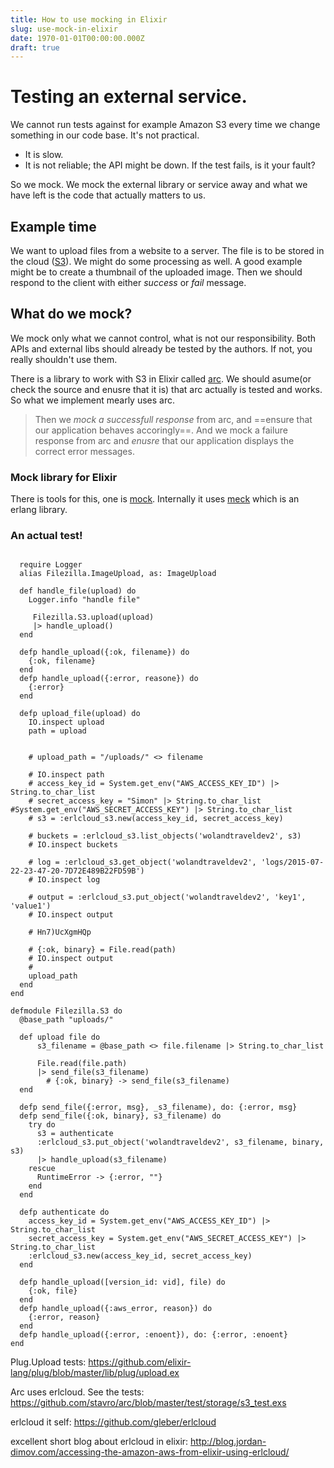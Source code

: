 ```yaml
---
title: How to use mocking in Elixir
slug: use-mock-in-elixir
date: 1970-01-01T00:00:00.000Z
draft: true
---
```


# Testing an external service.
We cannot run tests against for example Amazon S3 every time we change something in our code base. It's not practical. 

- It is slow.
- It is not reliable; the API might be down. If the test fails, is it your fault?

So we mock. We mock the external library or service away and what we have left is the code that actually matters to us.

## Example time

We want to upload files from a website to a server. The file is to be stored in the cloud ([S3](http://aws.amazon.com/s3/)). We might do some processing as well. A good example might be to create a thumbnail of the uploaded image. Then we should respond to the client with either _success_ or _fail_ message.

## What do we mock?
We mock only what we cannot control, what is not our responsibility. Both APIs and external libs should already be tested by the authors. If not, you really shouldn't use them. 

There is a library to work with S3 in Elixir called [arc](https://github.com/stavro/arc/). We should asume(or check the source and enusre that it is) that arc actually is tested and works. So what we implement mearly uses arc.

> Then we _mock a successfull response_ from arc, and ==ensure that our application behaves accoringly==. And we mock a failure response from arc and *enusre* that our application displays the correct error messages.


### Mock library for Elixir
There is tools for this, one is [mock](https://github.com/jjh42/mock). Internally it uses [meck](https://github.com/eproxus/meck) which is an erlang library.

### An actual test!
```defmodule Filezilla.Uploader do

  require Logger
  alias Filezilla.ImageUpload, as: ImageUpload

  def handle_file(upload) do
    Logger.info "handle file"

     Filezilla.S3.upload(upload)
     |> handle_upload()
  end

  defp handle_upload({:ok, filename}) do
    {:ok, filename}
  end
  defp handle_upload({:error, reasone}) do
    {:error}
  end

  defp upload_file(upload) do
    IO.inspect upload
    path = upload


    # upload_path = "/uploads/" <> filename

    # IO.inspect path
    # access_key_id = System.get_env("AWS_ACCESS_KEY_ID") |> String.to_char_list
    # secret_access_key = "Simon" |> String.to_char_list #System.get_env("AWS_SECRET_ACCESS_KEY") |> String.to_char_list
    # s3 = :erlcloud_s3.new(access_key_id, secret_access_key)

    # buckets = :erlcloud_s3.list_objects('wolandtraveldev2', s3)
    # IO.inspect buckets

    # log = :erlcloud_s3.get_object('wolandtraveldev2', 'logs/2015-07-22-23-47-20-7D72E489B22FD59B')
    # IO.inspect log

    # output = :erlcloud_s3.put_object('wolandtraveldev2', 'key1', 'value1')
    # IO.inspect output

    # Hn7)UcXgmHQp

    # {:ok, binary} = File.read(path)
    # IO.inspect output
    #
    upload_path
  end
end

```

```
defmodule Filezilla.S3 do
  @base_path "uploads/"

  def upload file do
      s3_filename = @base_path <> file.filename |> String.to_char_list

      File.read(file.path)
      |> send_file(s3_filename)
        # {:ok, binary} -> send_file(s3_filename)
  end

  defp send_file({:error, msg}, _s3_filename), do: {:error, msg}
  defp send_file({:ok, binary}, s3_filename) do
    try do
      s3 = authenticate
      :erlcloud_s3.put_object('wolandtraveldev2', s3_filename, binary, s3)
      |> handle_upload(s3_filename)
    rescue
      RuntimeError -> {:error, ""}
    end
  end

  defp authenticate do
    access_key_id = System.get_env("AWS_ACCESS_KEY_ID") |> String.to_char_list
    secret_access_key = System.get_env("AWS_SECRET_ACCESS_KEY") |> String.to_char_list
    :erlcloud_s3.new(access_key_id, secret_access_key)
  end

  defp handle_upload([version_id: vid], file) do
    {:ok, file}
  end
  defp handle_upload({:aws_error, reason}) do
    {:error, reason}
  end
  defp handle_upload({:error, :enoent}), do: {:error, :enoent}
end
```

Plug.Upload tests: https://github.com/elixir-lang/plug/blob/master/lib/plug/upload.ex

Arc uses erlcloud. See the tests: https://github.com/stavro/arc/blob/master/test/storage/s3_test.exs

erlcloud it self: https://github.com/gleber/erlcloud

excellent short blog about erlcloud in elixir: http://blog.jordan-dimov.com/accessing-the-amazon-aws-from-elixir-using-erlcloud/

